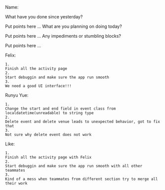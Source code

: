 Name:

What have you done since yesterday?

Put points here ...
What are you planning on doing today?

Put points here ...
Any impediments or stumbling blocks?

Put points here ...

Felix:
```
1.
Finish all the activity page
2.
Start debuggin and make sure the app run smooth
3.
We need a good UI interface!!!
```

Runyu Yue:
```
1.
Change the start and end field in event class from localdatetime(unreadable) to string type
2. 
Delete event and delete venue leads to unexpected behavior, got to fix that
3. 
Not sure why delete event does not work
```

Like:
```
1.
Finish all the activity page with Felix
2.
Start debuggin and make sure the app run smooth with all other teammates
3.
Kind of a mess when teammates from different section try to merge all their work
```
